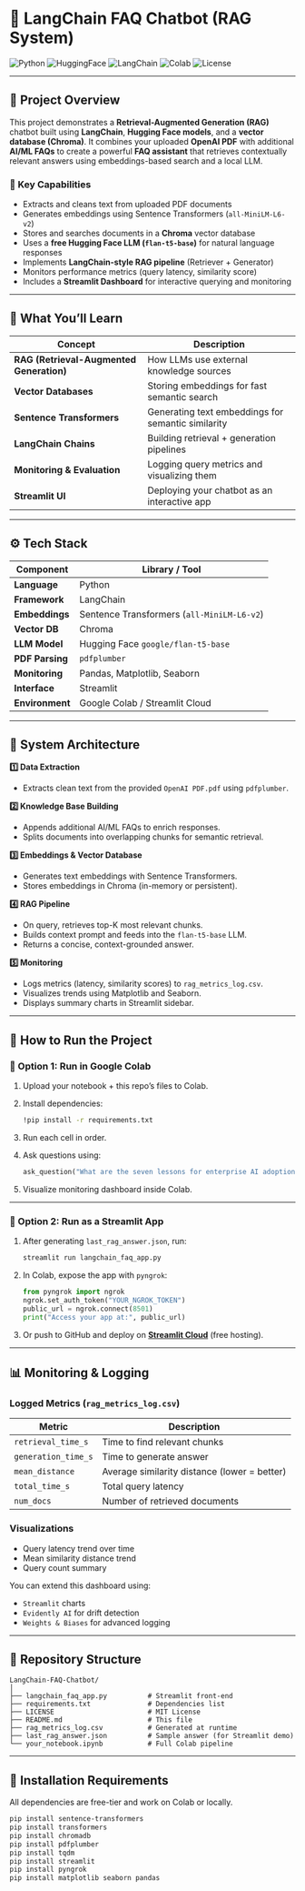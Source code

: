 # 🧠 LangChain FAQ Chatbot (RAG System)

![Python](https://img.shields.io/badge/Python-3.10%2B-blue)
![HuggingFace](https://img.shields.io/badge/HuggingFace-Transformers-yellow)
![LangChain](https://img.shields.io/badge/LangChain-Framework-green)
![Colab](https://img.shields.io/badge/Google%20Colab-Compatible-orange)
![License](https://img.shields.io/badge/License-MIT-lightgrey)

---

## 📘 Project Overview

This project demonstrates a **Retrieval-Augmented Generation (RAG)** chatbot built using **LangChain**, **Hugging Face models**, and a **vector database (Chroma)**.
It combines your uploaded **OpenAI PDF** with additional **AI/ML FAQs** to create a powerful **FAQ assistant** that retrieves contextually relevant answers using embeddings-based search and a local LLM.

### 🧩 Key Capabilities

* Extracts and cleans text from uploaded PDF documents
* Generates embeddings using Sentence Transformers (`all-MiniLM-L6-v2`)
* Stores and searches documents in a **Chroma** vector database
* Uses a **free Hugging Face LLM (`flan-t5-base`)** for natural language responses
* Implements **LangChain-style RAG pipeline** (Retriever + Generator)
* Monitors performance metrics (query latency, similarity score)
* Includes a **Streamlit Dashboard** for interactive querying and monitoring

---

## 🧠 What You’ll Learn

| Concept                                  | Description                                        |
| ---------------------------------------- | -------------------------------------------------- |
| **RAG (Retrieval-Augmented Generation)** | How LLMs use external knowledge sources            |
| **Vector Databases**                     | Storing embeddings for fast semantic search        |
| **Sentence Transformers**                | Generating text embeddings for semantic similarity |
| **LangChain Chains**                     | Building retrieval + generation pipelines          |
| **Monitoring & Evaluation**              | Logging query metrics and visualizing them         |
| **Streamlit UI**                         | Deploying your chatbot as an interactive app       |

---

## ⚙️ Tech Stack

| Component       | Library / Tool                             |
| --------------- | ------------------------------------------ |
| **Language**    | Python                                     |
| **Framework**   | LangChain                                  |
| **Embeddings**  | Sentence Transformers (`all-MiniLM-L6-v2`) |
| **Vector DB**   | Chroma                                     |
| **LLM Model**   | Hugging Face `google/flan-t5-base`         |
| **PDF Parsing** | `pdfplumber`                               |
| **Monitoring**  | Pandas, Matplotlib, Seaborn                |
| **Interface**   | Streamlit                                  |
| **Environment** | Google Colab / Streamlit Cloud             |

---

## 🧱 System Architecture

**1️⃣ Data Extraction**

* Extracts clean text from the provided `OpenAI PDF.pdf` using `pdfplumber`.

**2️⃣ Knowledge Base Building**

* Appends additional AI/ML FAQs to enrich responses.
* Splits documents into overlapping chunks for semantic retrieval.

**3️⃣ Embeddings & Vector Database**

* Generates text embeddings with Sentence Transformers.
* Stores embeddings in Chroma (in-memory or persistent).

**4️⃣ RAG Pipeline**

* On query, retrieves top-K most relevant chunks.
* Builds context prompt and feeds into the `flan-t5-base` LLM.
* Returns a concise, context-grounded answer.

**5️⃣ Monitoring**

* Logs metrics (latency, similarity scores) to `rag_metrics_log.csv`.
* Visualizes trends using Matplotlib and Seaborn.
* Displays summary charts in Streamlit sidebar.

---

## 🚀 How to Run the Project

### 🧩 Option 1: Run in Google Colab

1. Upload your notebook + this repo’s files to Colab.
2. Install dependencies:

   ```bash
   !pip install -r requirements.txt
   ```
3. Run each cell in order.
4. Ask questions using:

   ```python
   ask_question("What are the seven lessons for enterprise AI adoption?")
   ```
5. Visualize monitoring dashboard inside Colab.

---

### 💬 Option 2: Run as a Streamlit App

1. After generating `last_rag_answer.json`, run:

   ```bash
   streamlit run langchain_faq_app.py
   ```
2. In Colab, expose the app with `pyngrok`:

   ```python
   from pyngrok import ngrok
   ngrok.set_auth_token("YOUR_NGROK_TOKEN")
   public_url = ngrok.connect(8501)
   print("Access your app at:", public_url)
   ```
3. Or push to GitHub and deploy on **[Streamlit Cloud](https://streamlit.io/cloud)** (free hosting).

---

## 📊 Monitoring & Logging

### Logged Metrics (`rag_metrics_log.csv`)

| Metric              | Description                                  |
| ------------------- | -------------------------------------------- |
| `retrieval_time_s`  | Time to find relevant chunks                 |
| `generation_time_s` | Time to generate answer                      |
| `mean_distance`     | Average similarity distance (lower = better) |
| `total_time_s`      | Total query latency                          |
| `num_docs`          | Number of retrieved documents                |

### Visualizations

* Query latency trend over time
* Mean similarity distance trend
* Query count summary

You can extend this dashboard using:

* `Streamlit` charts
* `Evidently AI` for drift detection
* `Weights & Biases` for advanced logging

---

## 📁 Repository Structure

```
LangChain-FAQ-Chatbot/
│
├── langchain_faq_app.py          # Streamlit front-end
├── requirements.txt              # Dependencies list
├── LICENSE                       # MIT License
├── README.md                     # This file
├── rag_metrics_log.csv           # Generated at runtime
├── last_rag_answer.json          # Sample answer (for Streamlit demo)
└── your_notebook.ipynb           # Full Colab pipeline
```

---

## 🧰 Installation Requirements

All dependencies are free-tier and work on Colab or locally.

```bash
pip install sentence-transformers
pip install transformers
pip install chromadb
pip install pdfplumber
pip install tqdm
pip install streamlit
pip install pyngrok
pip install matplotlib seaborn pandas
```
